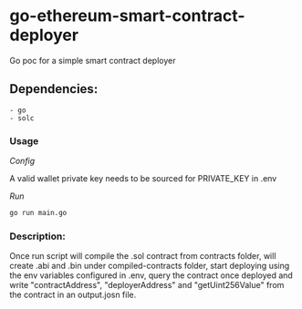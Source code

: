 # go-ethereum-smart-contract-deployer
Go poc for a simple smart contract deployer 

## Dependencies:

```
- go
- solc
```

### Usage

_Config_

A valid wallet private key needs to be sourced for PRIVATE_KEY in .env        

_Run_
```sh            
go run main.go
```


### Description:

Once run script will compile the .sol contract from contracts folder, 
will create .abi and .bin under compiled-contracts folder, 
start deploying using the env variables configured in .env, 
query the contract once deployed and write "contractAddress", "deployerAddress" 
and "getUint256Value" from the contract in an output.josn file.
